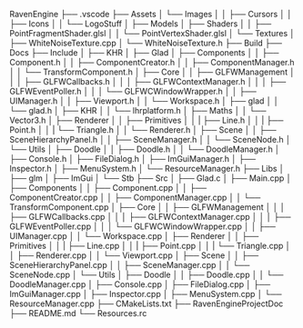 RavenEngine
├── .vscode
├── Assets
│   └── Images
│   │   ├── Cursors
│   │   ├── Icons
│   │   └── LogoStuff
│   ├── Models
│   ├── Shaders
│   │   ├── PointFragmentShader.glsl
│   │   └── PointVertexShader.glsl
│   └── Textures
│       ├── WhiteNoiseTexture.cpp
│       └── WhiteNoiseTexture.h
├── Build
├── Docs
├── Include
│   ├── KHR
│   ├── Glad
│   ├── Components
│   │   ├── Component.h
│   │   ├── ComponentCreator.h
│   │   ├── ComponentManager.h
│   │   └── TransformComponent.h
│   ├── Core
│   │   ├── GLFWManagement
│   │   │   ├── GLFWCallbacks.h
│   │   │   ├── GLFWContextManager.h
│   │   │   ├── GLFWEventPoller.h
│   │   │   └── GLFWCWindowWrapper.h
│   │   ├── UIManager.h
│   │   ├── Viewport.h
│   │   └── Workspace.h
│   ├── glad
│   │   └── glad.h
│   ├── KHR
│   │   └── lhrplatform.h
│   ├── Maths
│   │   └── Vector3.h
│   ├── Renderer
│   │   ├── Primitives
│   │   |   ├── Line.h
│   │   |   ├── Point.h
│   │   |   └── Triangle.h
│   │   └──  Renderer.h
│   ├── Scene
│   │   ├── SceneHierarchyPanel.h
│   │   ├── SceneManager.h
│   │   └── SceneNode.h
│   └── Utils
│       ├── Doodle
│       │   ├── Doodle.h
│       │   └── DoodleManager.h
│       ├── Console.h
│       ├── FileDialog.h
│       ├── ImGuiManager.h
│       ├── Inspector.h
│       ├── MenuSystem.h
│       └── ResourceManager.h
├── Libs
│   ├── glm
│   ├── ImGui
│   └── Stb
├── Src
│   ├── Glad.c
│   ├── Main.cpp
│   ├── Components
│   │   ├── Component.cpp
│   │   ├── ComponentCreator.cpp
│   │   ├── ComponentManager.cpp
│   │   └── TransformComponent.cpp
│   ├── Core
│   │   ├── GLFWManagement
│   │   │   ├── GLFWCallbacks.cpp
│   │   │   ├── GLFWContextManager.cpp
│   │   │   ├── GLFWEventPoller.cpp
│   │   │   └── GLFWCWindowWrapper.cpp
│   │   ├── UIManager.cpp
│   │   └── Workspace.cpp
│   ├── Renderer
│   │   ├── Primitives
│   │   |   ├── Line.cpp
│   │   |   ├── Point.cpp
│   │   |   └── Triangle.cpp
│   │   ├── Renderer.cpp
│   │   └── Viewport.cpp
│   ├── Scene
│   │   ├── SceneHierarchyPanel.cpp
│   │   ├── SceneManager.cpp
│   │   └── SceneNode.cpp
│   └── Utils
│       ├── Doodle
│       │   ├── Doodle.cpp
│       │   └── DoodleManager.cpp
│       ├── Console.cpp
│       ├── FileDialog.cpp
│       ├── ImGuiManager.cpp
│       ├── Inspector.cpp
│       ├── MenuSystem.cpp
│       └── ResourceManager.cpp
├── CMakeLists.txt
├── RavenEngineProjectDoc
├── README.md
└── Resources.rc